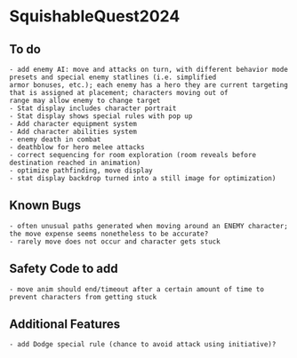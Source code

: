 # SquishableQuest2024

## To do
	- add enemy AI: move and attacks on turn, with different behavior mode presets and special enemy statlines (i.e. simplified
	armor bonuses, etc.); each enemy has a hero they are current targeting that is assigned at placement; characters moving out of 
	range may allow enemy to change target
	- Stat display includes character portrait
	- Stat display shows special rules with pop up
	- Add character equipment system
	- Add character abilities system
	- enemy death in combat
	- deathblow for hero melee attacks
	- correct sequencing for room exploration (room reveals before destination reached in animation)
	- optimize pathfinding, move display
	- stat display backdrop turned into a still image for optimization)

## Known Bugs
	- often unusual paths generated when moving around an ENEMY character; the move expense seems nonetheless to be accurate?
	- rarely move does not occur and character gets stuck

## Safety Code to add
	- move anim should end/timeout after a certain amount of time to prevent characters from getting stuck

## Additional Features
	- add Dodge special rule (chance to avoid attack using initiative)?